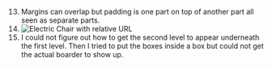 13. Margins can overlap but padding is one part on top of another part all seen as separate parts.
14. ![Electric Chair with relative URL](https://www.guggenheim.org/artwork/4177)
15. I could not figure out how to get the second level to appear underneath the first level. Then I tried to put the boxes inside a box but could not get the actual boarder to show up. 
